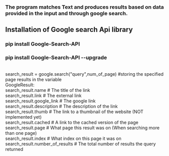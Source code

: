 ### The program matches Text and produces results based on data provided in the input and through google search.


## Installation of Google search Api library

### pip install Google-Search-API
### pip install Google-Search-API --upgrade
<br />
search_result = google.search("query",num_of_page) #storing the specified page results in the variable
<br />
GoogleResult: <br />
    search_result.name # The title of the link<br />
    search_result.link # The external link<br />
    search_result.google_link # The google link<br />
    search_result.description # The description of the link<br />
    search_result.thumb # The link to a thumbnail of the website (NOT implemented yet)<br />
    search_result.cached # A link to the cached version of the page<br />
    search_result.page # What page this result was on (When searching more than one page)<br />
    search_result.index # What index on this page it was on<br />
    search_result.number_of_results # The total number of results the query returned<br />

